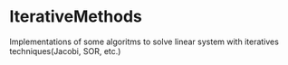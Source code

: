 # IterativeMethods
Implementations of some algoritms to solve linear system with iteratives techniques(Jacobi, SOR, etc.)
